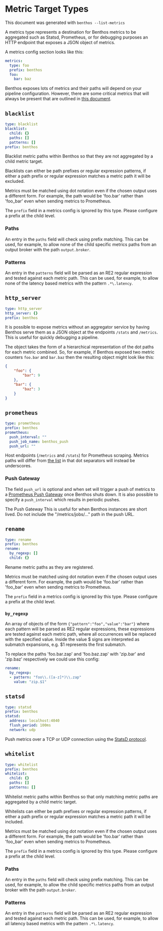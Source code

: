 Metric Target Types
===================

This document was generated with `benthos --list-metrics`

A metrics type represents a destination for Benthos metrics to be aggregated
such as Statsd, Prometheus, or for debugging purposes an HTTP endpoint that
exposes a JSON object of metrics.

A metrics config section looks like this:

``` yaml
metrics:
  type: foo
  prefix: benthos
  foo:
    bar: baz
```

Benthos exposes lots of metrics and their paths will depend on your pipeline
configuration. However, there are some critical metrics that will always be
present that are outlined in [this document](paths.md).

## `blacklist`

``` yaml
type: blacklist
blacklist:
  child: {}
  paths: []
  patterns: []
prefix: benthos
```

Blacklist metric paths within Benthos so that they are not aggregated by a child
metric target.

Blacklists can either be path prefixes or regular expression patterns, if either
a path prefix or regular expression matches a metric path it will be excluded.

Metrics must be matched using dot notation even if the chosen output uses a
different form. For example, the path would be 'foo.bar' rather than 'foo_bar'
even when sending metrics to Prometheus.

The `prefix` field in a metrics config is ignored by this type. Please
configure a prefix at the child level.

### Paths

An entry in the `paths` field will check using prefix matching. This
can be used, for example, to allow none of the child specific metrics paths from
an output broker with the path `output.broker`.

### Patterns

An entry in the `patterns` field will be parsed as an RE2 regular
expression and tested against each metric path. This can be used, for example,
to allow none of the latency based metrics with the pattern
`.*\.latency`.

## `http_server`

``` yaml
type: http_server
http_server: {}
prefix: benthos
```

It is possible to expose metrics without an aggregator service by having Benthos
serve them as a JSON object at the endpoints `/stats` and `/metrics`.
This is useful for quickly debugging a pipeline.

The object takes the form of a hierarchical representation of the dot paths for
each metric combined. So, for example, if Benthos exposed two metric counters
`foo.bar` and `bar.baz` then the resulting object might look like
this:

``` json
{
	"foo": {
		"bar": 9
	},
	"bar": {
		"baz": 3
	}
}
```

## `prometheus`

``` yaml
type: prometheus
prefix: benthos
prometheus:
  push_interval: ""
  push_job_name: benthos_push
  push_url: ""
```

Host endpoints (`/metrics` and `/stats`) for Prometheus scraping.
Metrics paths will differ from [the list](paths.md) in that dot separators will
instead be underscores.

### Push Gateway

The field `push_url` is optional and when set will trigger a push of
metrics to a [Prometheus Push Gateway](https://prometheus.io/docs/instrumenting/pushing/)
once Benthos shuts down. It is also possible to specify a
`push_interval` which results in periodic pushes.

The Push Gateway This is useful for when Benthos instances are short lived. Do
not include the "/metrics/jobs/..." path in the push URL.

## `rename`

``` yaml
type: rename
prefix: benthos
rename:
  by_regexp: []
  child: {}
```

Rename metric paths as they are registered.

Metrics must be matched using dot notation even if the chosen output uses a
different form. For example, the path would be 'foo.bar' rather than 'foo_bar'
even when sending metrics to Prometheus.

The `prefix` field in a metrics config is ignored by this type. Please
configure a prefix at the child level.

### `by_regexp`

An array of objects of the form `{"pattern":"foo","value":"bar"}`
where each pattern will be parsed as RE2 regular expressions, these expressions
are tested against each metric path, where all occurrences will be replaced with
the specified value. Inside the value $ signs are interpreted as submatch
expansions, e.g. $1 represents the first submatch.

To replace the paths 'foo.bar.zap' and 'foo.baz.zap' with 'zip.bar' and
'zip.baz' respectively we could use this config:

``` yaml
rename:
  by_regexp:
  - pattern: "foo\\.([a-z]*)\\.zap"
    value: "zip.$1"
```

## `statsd`

``` yaml
type: statsd
prefix: benthos
statsd:
  address: localhost:4040
  flush_period: 100ms
  network: udp
```

Push metrics over a TCP or UDP connection using the
[StatsD protocol](https://github.com/statsd/statsd).

## `whitelist`

``` yaml
type: whitelist
prefix: benthos
whitelist:
  child: {}
  paths: []
  patterns: []
```

Whitelist metric paths within Benthos so that only matching metric paths are
aggregated by a child metric target.

Whitelists can either be path prefixes or regular expression patterns, if either
a path prefix or regular expression matches a metric path it will be included.

Metrics must be matched using dot notation even if the chosen output uses a
different form. For example, the path would be 'foo.bar' rather than 'foo_bar'
even when sending metrics to Prometheus.

The `prefix` field in a metrics config is ignored by this type. Please
configure a prefix at the child level.

### Paths

An entry in the `paths` field will check using prefix matching. This
can be used, for example, to allow the child specific metrics paths from an
output broker with the path `output.broker`.

### Patterns

An entry in the `patterns` field will be parsed as an RE2 regular
expression and tested against each metric path. This can be used, for example,
to allow all latency based metrics with the pattern `.*\.latency`.
